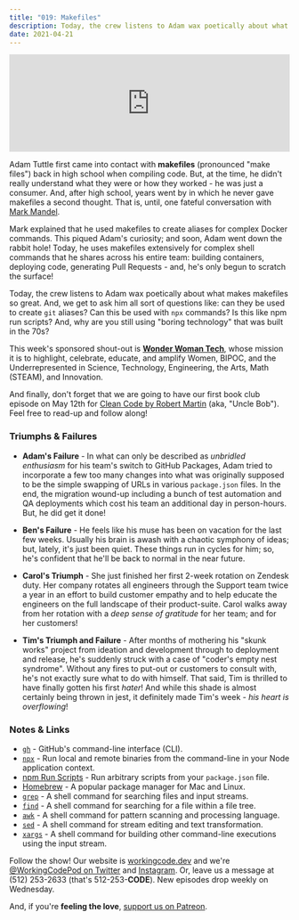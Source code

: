 ```yaml
---
title: "019: Makefiles"
description: Today, the crew listens to Adam wax poetically about what makes makefiles so great.
date: 2021-04-21
---
```


<iframe allow="autoplay *; encrypted-media *; fullscreen *" frameborder="0" height="175" style="width:100%;max-width:900px;overflow:hidden;background:transparent;" sandbox="allow-forms allow-popups allow-same-origin allow-scripts allow-storage-access-by-user-activation allow-top-navigation-by-user-activation" src="https://embed.podcasts.apple.com/us/podcast/019-makefiles/id1544142288?i=1000518032091"></iframe>

Adam Tuttle first came into contact with **makefiles** (pronounced "make files") back in high school when compiling code. But, at the time, he didn't really understand what they were or how they worked - he was just a consumer. And, after high school, years went by in which he never gave makefiles a second thought. That is, until, one fateful conversation with [Mark Mandel][mark-mandel].

Mark explained that he used makefiles to create aliases for complex Docker commands. This piqued Adam's curiosity; and soon, Adam went down the rabbit hole! Today, he uses makefiles extensively for complex shell commands that he shares across his entire team: building containers, deploying code, generating Pull Requests - and, he's only begun to scratch the surface!

Today, the crew listens to Adam wax poetically about what makes makefiles so great. And, we get to ask him all sort of questions like: can they be used to create `git` aliases? Can this be used with `npx` commands? Is this like npm run scripts? And, why are you still using "boring technology" that was built in the 70s?

This week's sponsored shout-out is **[Wonder Woman Tech][wonder-woman-tech]**, whose mission it is to highlight, celebrate, educate, and amplify Women, BIPOC, and the Underrepresented in Science, Technology, Engineering, the Arts, Math (STEAM), and Innovation.

And finally, don't forget that we are going to have our first book club episode on May 12th for [Clean Code by Robert Martin][clean-code] (aka, "Uncle Bob"). Feel free to read-up and follow along!

### Triumphs &amp; Failures

- **Adam's Failure** - In what can only be described as _unbridled enthusiasm_ for his team's switch to GitHub Packages, Adam tried to incorporate a few too many changes into what was originally supposed to be the simple swapping of URLs in various `package.json` files. In the end, the migration wound-up including a bunch of test automation and QA deployments which cost his team an additional day in person-hours. But, he did get it done!

- **Ben's Failure** - He feels like his muse has been on vacation for the last few weeks. Usually his brain is awash with a chaotic symphony of ideas; but, lately, it's just been quiet. These things run in cycles for him; so, he's confident that he'll be back to normal in the near future.

- **Carol's Triumph** - She just finished her first 2-week rotation on Zendesk duty. Her company rotates all engineers through the Support team twice a year in an effort to build customer empathy and to help educate the engineers on the full landscape of their product-suite. Carol walks away from her rotation with a _deep sense of gratitude_ for her team; and for her customers!

- **Tim's Triumph and Failure** - After months of mothering his "skunk works" project from ideation and development through to deployment and release, he's suddenly struck with a case of "coder's empty nest syndrome". Without any fires to put-out or customers to consult with, he's not exactly sure what to do with himself. That said, Tim is thrilled to have finally gotten his first _hater_! And while this shade is almost certainly being thrown in jest, it definitely made Tim's week - _his heart is overflowing_!

### Notes &amp; Links

- [`gh`](https://github.com/cli/cli) - GitHub's command-line interface (CLI).
- [`npx`](https://docs.npmjs.com/cli/v7/commands/npx) - Run local and remote binaries from the command-line in your Node application context.
- [npm Run Scripts](https://docs.npmjs.com/cli/v7/commands/npm-run-script) - Run arbitrary scripts from your `package.json` file.
- [Homebrew](https://brew.sh/) - A popular package manager for Mac and Linux.
- [`grep`](https://linux.die.net/man/1/grep) - A shell command for searching files and input streams.
- [`find`](https://linux.die.net/man/1/find) - A shell command for searching for a file within a file tree.
- [`awk`](https://linux.die.net/man/1/awk) - A shell command for pattern scanning and processing language.
- [`sed`](https://linux.die.net/man/1/sed) - A shell command for stream editing and text transformation.
- [`xargs`](https://linux.die.net/man/1/xargs) - A shell command for building other command-line executions using the input stream.

Follow the show! Our website is [workingcode.dev][working-code] and we're [@WorkingCodePod on Twitter][working-code-twitter] and [Instagram][working-code-instagram]. Or, leave us a message at (512) 253-2633‬ (that's 512-253-**CODE**). New episodes drop weekly on Wednesday.

And, if you're **feeling the love**, [support us on Patreon][working-code-patreon].

[clean-code]: https://www.amazon.com/Clean-Code-Handbook-Software-Craftsmanship-ebook/dp/B001GSTOAM
[mark-mandel]: https://www.compoundtheory.com/
[wonder-woman-tech]: https://wonderwomentech.com/
[working-code]: https://workingcode.dev/
[working-code-instagram]: https://www.instagram.com/workingcodepod/
[working-code-patreon]: https://www.patreon.com/workingcodepod
[working-code-twitter]: https://twitter.com/WorkingCodePod
